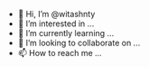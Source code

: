 - 👋 Hi, I’m @witashnty
- 👀 I’m interested in ...
- 🌱 I’m currently learning ...
- 💞️ I’m looking to collaborate on ...
- 📫 How to reach me ...

<!---
witashnty/witashnty is a ✨ special ✨ repository because its `README.md` (this file) appears on your GitHub profile.
You can click the Preview link to take a look at your changes.
--->
